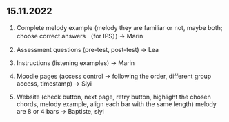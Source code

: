 ## 15.11.2022

1.  Complete melody example (melody they are familiar or not, maybe both; choose correct answers （for IPS）)   -> Marin
    
2.  Assessment questions (pre-test, post-test) -> Lea
    
3.  Instructions (listening examples) -> Marin
    
4.  Moodle pages (access control -> following the order, different group access, timestamp) -> Siyi
    
5.  Website (check button, next page, retry button, highlight the chosen chords, melody example, align each bar with the same length) melody are 8 or 4 bars -> Baptiste, siyi